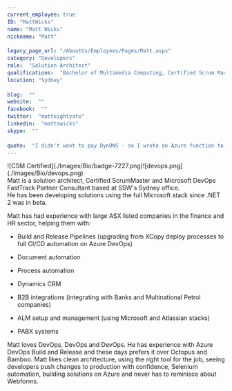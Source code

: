 ```yaml
---
current_employee: true
ID: "MattWicks"
name: "Matt Wicks"
nickname: "Matt"

legacy_page_url: "/AboutUs/Employees/Pages/Matt.aspx"
category: "Developers"
role:  "Solution Architect"
qualifications:  "Bachelor of Multimedia Computing, Certified Scrum Master"
location: "Sydney"

blog:  ""
website:  ""
facebook:  ""
twitter:  "matteightyate"
linkedin:  "mattswicks"
skype:  ""

quote:  "I didn't want to pay DynDNS - so I wrote an Azure function to replace them"
---
```


<div>![CSM Certified](./Images/Bio/badge-7227.png)![devops.png](./Images/Bio/devops.png)  

</div><div>Matt is a solution architect, Certified ScrumMaster and Microsoft DevOps FastTrack Partner Consultant based at SSW's Sydney office.</div><div>  
</div><div>He has been developing solutions using the full Microsoft stack since .NET 2 was in beta.</div><div>  
<div>

Matt has had experience with large ASX listed companies in the finance and HR sector, helping them with: 

*   Build and Release Pipelines (upgrading from XCopy deploy processes to full CI/CD automation on Azure DevOps)  

*   Document automation  

*   Process automation  

*   Dynamics CRM  

*   B2B integrations (integrating with Banks and Multinational Petrol companies)  

*   ALM setup and management (using Microsoft and Atlassian stacks)  

*   PABX systems  

Matt loves DevOps, DevOps and DevOps. He has experience with Azure DevOps Build and Release and these days prefers it over Octopus and Bamboo. Matt likes clean architecture, using the right tool for the job, seeing developers push changes to production with confidence, Selenium automation, building solutions on Azure and never has to reminisce about Webforms.  

</div></div>